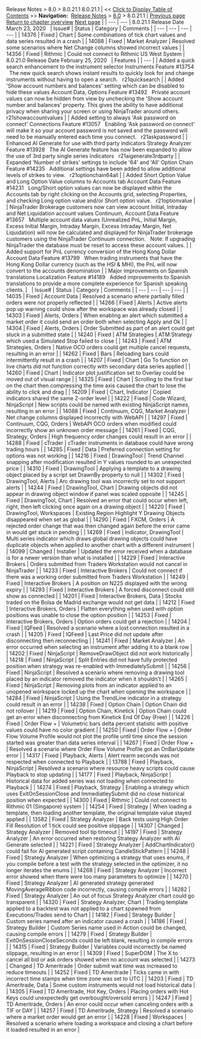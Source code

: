 ﻿
Release Notes \> 8\.0 \> 8\.0\.21\.1
8\.0\.21\.1
| \<\< [Click to Display Table of Contents](8_0_21_1.md) \>\> **Navigation:**     [Release Notes](release_notes.md) \> [8\.0](8_0.md) \> 8\.0\.21\.1 | [Previous page](8_0_22_2.md) [Return to chapter overview](8_0.md) [Next page](8_0_20_1.md) |
| --- | --- |
8\.0\.21\.1 Release Date
March 23, 2020
 
| Issue\# | Status | Category | Comments |
| --- | --- | --- | --- |
| 14376 | Fixed | Chart | Some combinations of tick chart values and data series resulted in a crash |
| 14088 | Fixed | Market Analyzer | Resolved some scenarios where Net Change columns showed incorrect values |
| 14356 | Fixed | Rithmic | Could not connect to Rithmic US West System |
 
8\.0\.21\.0 Release Date
February 25, 2020
 
| Features |
| --- |
| Added a quick search enhancement to the instrument selector Instruments Feature \#13754   The new quick search shows instant results to quickly look for and change instruments without having to open a search.   r21quicksearch |
| Added 'Show account numbers and balances' setting which can be disabled to hide these values Account Data, Options Feature \#13492   Private account values can now be hidden from view by unchecking the 'Show account number and balances' property. This gives the ability to have additional privacy when sharing your screen or using NinjaTrader around others.   r21showaccountvalues |
| Added setting to always 'Ask password on connect'  Connections Feature \#13057   Enabling 'Ask password on connect' will make it so your account password is not saved and the password will need to be manually entered each time you connect.   r21askpassword |
| Enhanced AI Generate for use with third party indicators Strategy Analyzer Feature \#13928   The AI Generate feature has now been expanded to allow the use of 3rd party single series indicators   r21aigenerate3rdparty |
| Expanded 'Number of strikes' settings to include '64' and 'All' Option Chain Feature \#14235   Additional settings have been added to allow additional levels of strikes to view.   r21optionchain64all |
| Added Short Option Value and Long Option Value columns to Accounts tab Account Data Feature \#14231   Long/Short option values can now be displayed within the Accounts tab by right clicking on the Accounts grid, selecting Properties, and checking Long option value and/or Short option value.   r21optionvalue |
| NinjaTrader Brokerage customers now can view account Initial, Intraday and Net Liquidation account values Continuum, Account Data Feature \#13657   Multiple account data values (Unrealized PnL, Initial Margin, Excess Initial Margin, Intraday Margin, Excess Intraday Margin, Net Liquidation) will now be calculated and displayed for NinjaTrader brokerage customers using the NinjaTrader Continuum connection.    Note: If upgrading NinjaTrader the database must be reset to access these account values. |
| Added support for PnL currency conversion of the Hong Kong Dollar Account Data Feature \#13799   When trading instruments that have the Hong Kong Dollar currency (such as the HSI \& MHI), the PnL will now convert to the accounts denomination |
| Major improvements on Spanish translations Localization Feature \#14189   Added improvements to Spanish translations to provide a more complete experience for Spanish speaking clients. |
 
| Issue\# | Status | Category | Comments |
| --- | --- | --- | --- |
| 14035 | Fixed | Account Data | Resolved a scenario where partially filled orders were not properly reflected |
| 14266 | Fixed | Alerts | Active alerts pop up warning could show after the workspace was already closed |
| 14303 | Fixed | Alerts, Orders | When enabling an alert which submitted a market order it could send an order both when selecting Apply and Ok |
| 14304 | Fixed | Alerts, Orders | Order Submitted as part of an alert could get stuck in a submitted state |
| 14240 | Fixed | ATM Strategies | ATM Strategy which used a Simulated Stop failed to close |
| 14243 | Fixed | ATM Strategies, Orders | Native OCO orders could get multiple cancel requests, resulting in an error |
| 14262 | Fixed | Bars | Reloading bars could intermittently result in a crash |
| 14207 | Fixed | Chart | Go To function on live charts did not function correctly with secondary data series applied |
| 14260 | Fixed | Chart | Indicator plot justification set to Overlay could be moved out of visual range |
| 14325 | Fixed | Chart | Scrolling to the first bar on the chart then compressing the time axis caused the chart to lose the ability to click and drag |
| 14209 | Fixed | Chart, Indicator | Copied indicators shared the same Z\-order level |
| 14222 | Fixed | Code Wizard, NinjaScript | New scripts could be named with existing NinjaScript names, resulting in an error |
| 14088 | Fixed | Continuum, CQG, Market Analyzer | Net change columns displayed incorrectly with WebAPI |
| 14297 | Fixed | Continuum, CQG, Orders | WebAPI OCO orders when modified could incorrectly show an unknown order message |
| 14261 | Fixed | CQG, Strategy, Orders | High frequency order changes could result in an error |
| 14288 | Fixed | cTrader | cTrader instruments in database could have wrong trading hours |
| 14285 | Fixed | Data | Preferred connection setting for options was not working |
| 14216 | Fixed | DrawingTool | Trend Channel snapping after modification resulted in Y values rounded to an unexpected price |
| 14310 | Fixed | DrawingTool | Applying a template to a drawing object placed by a script set DrawnBy property to null |
| 14302 | Fixed | DrawingTool, Alerts | Arc drawing tool was incorrectly set to not support alerts |
| 14244 | Fixed | DrawingTool, Chart | Drawing objects did not appear in drawing object window if panel was scaled opposite |
| 14245 | Fixed | DrawingTool, Chart | Resolved an error that could occur when left, right, then left clicking once again on a drawing object |
| 14220 | Fixed | DrawingTool, Workspaces | Existing Region Highlight Y Drawing Objects disappeared when set as global |
| 14290 | Fixed | FXCM, Orders | A rejected order change that was then changed again before the error came in would get stuck in pending |
| 14269 | Fixed | Indicator, DrawingTool | Multi series indicator which draws global drawing objects could have duplicate objects when applied to another chart with a different instrument |
| 14099 | Changed | Installer | Updated the error received when a database is for a newer version than what is installed |
| 14229 | Fixed | Interactive Brokers | Orders submitted from Traders Workstation would not cancel in NinjaTrader |
| 14233 | Fixed | Interactive Brokers | Could not connect if there was a working order submitted from Traders Workstation |
| 14249 | Fixed | Interactive Brokers | A position on N225 displayed with the wrong expiry |
| 14293 | Fixed | Interactive Brokers | A forced disconnect could still show as connected |
| 14201 | Fixed | Interactive Brokers, Data | Stocks traded on the Bolsa de Madrid exchange would not get data |
| 14212 | Fixed | Interactive Brokers, Orders | Flatten everything when used with option positions was unable to close the option position |
| 14253 | Fixed | Interactive Brokers, Orders | Option orders could get a rejection |
| 14204 | Fixed | IQFeed | Resolved a scenario where a lost connection resulted in a crash |
| 14205 | Fixed | IQFeed | Last Price did not update after disconnecting then reconnecting |
| 14241 | Fixed | Market Analyzer | An error occurred when selecting an instrument after adding it to a blank row |
| 14202 | Fixed | NinjaScript | RemoveDrawObject did not work historically |
| 14218 | Fixed | NinjaScript | Split Entries did not have fully protected position when strategy was re\-enabled with ImmediatelySubmit |
| 14256 | Fixed | NinjaScript | Resolved a scenario where removing a drawing tool placed by an indicator removed the indicator when it shouldn't |
| 14265 | Fixed | NinjaScript | Removing plots from an indicator applied to an unopened workspace locked up the chart when opening the workspace |
| 14284 | Fixed | NinjaScript | Using the TrendLine indicator in a strategy could result in an error |
| 14238 | Fixed | Option Chain | Option Chain did not rollover |
| 14219 | Fixed | Option Chain, Kinetick | Option Chain could get an error when disconnecting from Kinetick End Of Day (Free) |
| 14226 | Fixed | Order Flow \+ | Volumetric bars delta percent statistic with positive values could have no color gradient |
| 14250 | Fixed | Order Flow \+ | Order Flow Volume Profile would not plot the profile until time since the session started was greater than data series interval |
| 14267 | Fixed | Order Flow \+ | Resolved a scenario where Order Flow Volume Profile got an OnBarUpdate error |
| 14317 | Fixed | Playback, Alerts | Alert rearm seconds was not respected when connected to Playback |
| 13788 | Fixed | Playback, NinjaScript | Resolved a scenario where resource heavy scripts could cause Playback to stop updating |
| 14177 | Fixed | Playback, NinjaScript | Historical data for added series was not loading when connected to Playback |
| 14274 | Fixed | Playback, Strategy | Enabling a strategy which uses ExitOnSessionClose and ImmediatleySubmit did no close historical position when expected |
| 14300 | Fixed | Rithmic | Could not connect to Rithmic 01 (Singapore) system |
| 14254 | Fixed | Strategy | When loading a template, then loading another template, the original template value stayed applied |
| 13582 | Fixed | Strategy Analyzer | Back tests using High Order Fill Resolution of 1 tick could see positive slippage |
| 14307 | Changed | Strategy Analyzer | Removed tool tip timeout |
| 14197 | Fixed | Strategy Analyzer | An error occurred when restoring Strategy Analyzer with AI Generate selected |
| 14221 | Fixed | Strategy Analyzer | AddChartIndicator() could fail for AI generated script containing CandleStickPattern |
| 14248 | Fixed | Strategy Analyzer | When optimizing a strategy that uses enums, if you compile before a test with the strategy selected in the optimizer, it no longer iterates the enums |
| 14268 | Fixed | Strategy Analyzer | Incorrect error showed when there were too many parameters to optimize |
| 14270 | Fixed | Strategy Analyzer | AI generated strategy generated MovingAverageRibbon code incorrectly, causing compile errors |
| 14282 | Fixed | Strategy Analyzer | An out of focus Strategy Analyzer chart could go transparent |
| 14320 | Fixed | Strategy Analyzer, Chart | Trading template applied to a backtest was not applied to a chart spawned from Executions/Trades send to Chart |
| 14182 | Fixed | Strategy Builder | Custom series named after an indicator caused a crash |
| 14186 | Fixed | Strategy Builder | Custom Series name used in Action could be changed, causing compile errors |
| 14279 | Fixed | Strategy Builder | ExitOnSessionCloseSeconds could be left blank, resulting in compile errors |
| 14315 | Fixed | Strategy Builder | Variables could incorrectly be named slippage, resulting in an error |
| 14309 | Fixed | SuperDOM | The X to cancel all bid or ask orders showed when no account was selected |
| 14273 | Changed | TD Ameritrade | Order submit wait time was increased to reduce timeouts |
| 14252 | Fixed | TD Ameritrade | Ticks came in with incorrect time stamps when time zone was set to UTC |
| 14203 | Fixed | TD Ameritrade, Data | Some custom instruments would not load historical data |
| 14305 | Fixed | TD Ameritrade, Hot Key, Orders | Placing orders with Hot Keys could unexpectedly get overbought/oversold errors |
| 14247 | Fixed | TD Ameritrade, Orders | An error could occur when canceling orders with a TIF or DAY |
| 14257 | Fixed | TD Ameritrade, Strategy | Resolved a scenario where a market order would get an error |
| 14228 | Fixed | Workspaces | Resolved a scenario where loading a workspace and closing a chart before it loaded resulted in an error |
## 

